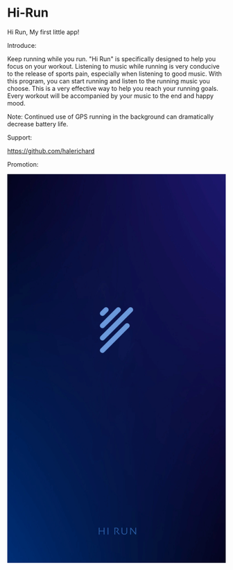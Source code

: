 # Hi-Run
Hi Run, My first little app!

Introduce:

Keep running while you run.
"Hi Run" is specifically designed to help you focus on your workout.
Listening to music while running is very conducive to the release of sports pain, especially when listening to good music.
With this program, you can start running and listen to the running music you choose.
This is a very effective way to help you reach your running goals.
Every workout will be accompanied by your music to the end and happy mood.

Note: Continued use of GPS running in the background can dramatically decrease battery life.






Support:

https://github.com/halerichard






Promotion:

![pic](https://raw.githubusercontent.com/halerichard/Hi-Run/master/Images/Promotion.png)
